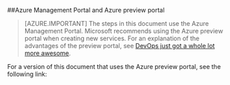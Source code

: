 <!-- keep by customization: begin -->
<!-- not suitable for Mooncake -->

<!-- keep by customization: end -->
##Azure Management Portal and Azure preview portal

> [AZURE.IMPORTANT] The steps in this document use the Azure Management Portal. Microsoft recommends using the Azure preview portal when creating new services. For an explanation of the advantages of the preview portal, see [DevOps just got a whole lot more awesome](http://azure.microsoft.comhttps://manage.windowsazure.cn). 

For a version of this document that uses the Azure preview portal, see the following link: